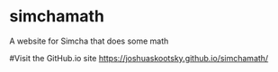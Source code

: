 # simchamath
A website for Simcha that does some math

#Visit the GitHub.io site
https://joshuaskootsky.github.io/simchamath/
